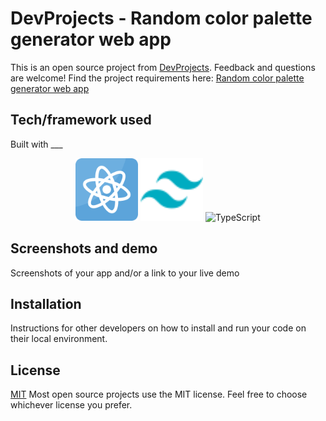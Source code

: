 # DevProjects - Random color palette generator web app

This is an open source project from [DevProjects](http://www.codementor.io/projects). Feedback and questions are welcome!
Find the project requirements here: [Random color palette generator web app](https://www.codementor.io/projects/web/random-color-palette-generator-web-app-ccdljvurh6)

## Tech/framework used
Built with ___

<div align="center">
  <img src="https://github.com/abel-cosmic/ColorPaletteGenerator/blob/main/assets/icons8-react-16.png"  width="100" height="100" />
  <img src="https://github.com/abel-cosmic/ColorPaletteGenerator/blob/main/assets/icons8-tailwindcss-48.png" alt="Tailwind CSS" width="100" height="100" />
  <img src="[https://path.to.typescript.icon](https://github.com/abel-cosmic/ColorPaletteGenerator/blob/main/assets/icons8-typescript-48.png)" alt="TypeScript" width="100" height="100" />
</div>

## Screenshots and demo
Screenshots of your app and/or a link to your live demo

## Installation
Instructions for other developers on how to install and run your code on their local environment.

## License
[MIT](https://choosealicense.com/licenses/mit/)
Most open source projects use the MIT license. Feel free to choose whichever license you prefer.
